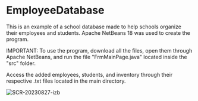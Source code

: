 # EmployeeDatabase

This is an example of a school database made to help schools organize their employees and students. Apache NetBeans 18 was used to create the program. 

IMPORTANT: To use the program, download all the files, open them through Apache NetBeans, and run the file "FrmMainPage.java" located inside the "src" folder. 

Access the added employees, students, and inventory through their respective .txt files located in the main directory.

![SCR-20230827-izb](https://github.com/rajshah6/EmployeeDatabase/assets/95878543/bbff1045-1a8b-450d-ac53-de566fcb160b)
